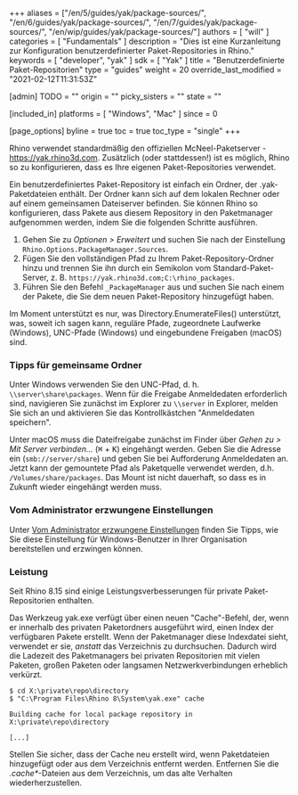 +++
aliases = ["/en/5/guides/yak/package-sources/", "/en/6/guides/yak/package-sources/", "/en/7/guides/yak/package-sources/", "/en/wip/guides/yak/package-sources/"]
authors = [ "will" ]
categories = [ "Fundamentals" ]
description = "Dies ist eine Kurzanleitung zur Konfiguration benutzerdefinierter Paket-Repositories in Rhino."
keywords = [ "developer", "yak" ]
sdk = [ "Yak" ]
title = "Benutzerdefinierte Paket-Repositorien"
type = "guides"
weight = 20
override_last_modified = "2021-02-12T11:31:53Z"

[admin]
TODO = ""
origin = ""
picky_sisters = ""
state = ""

[included_in]
platforms = [ "Windows", "Mac" ]
since = 0

[page_options]
byline = true
toc = true
toc_type = "single"
+++

<!-- {{< call-out "note" "Hinweis" >}}
Diese Funktion erfordert die Änderung der erweiterten Einstellungen in Rhino!
{{< /call-out >}} -->

Rhino verwendet standardmäßig den offiziellen McNeel-Paketserver - https://yak.rhino3d.com. Zusätzlich (oder stattdessen!) ist es möglich, Rhino so zu konfigurieren, dass es Ihre eigenen Paket-Repositories verwendet.

Ein benutzerdefiniertes Paket-Repository ist einfach ein Ordner, der .yak-Paketdateien enthält. Der Ordner kann sich auf dem lokalen Rechner oder auf einem gemeinsamen Dateiserver befinden. Sie können Rhino so konfigurieren, dass Pakete aus diesem Repository in den Paketmanager aufgenommen werden, indem Sie die folgenden Schritte ausführen.


1. Gehen Sie zu _Optionen > Erweitert_ und suchen Sie nach der Einstellung `Rhino.Options.PackageManager.Sources`.
1. Fügen Sie den vollständigen Pfad zu Ihrem Paket-Repository-Ordner hinzu und trennen Sie ihn durch ein Semikolon vom Standard-Paket-Server, z. B. `https://yak.rhino3d.com;C:\rhino_packages`.
1. Führen Sie den Befehl `_PackageManager` aus und suchen Sie nach einem der Pakete, die Sie dem neuen Paket-Repository hinzugefügt haben.

Im Moment unterstützt es nur, was Directory.EnumerateFiles() unterstützt, was, soweit ich sagen kann, reguläre Pfade, zugeordnete Laufwerke (Windows), UNC-Pfade (Windows) und eingebundene Freigaben (macOS) sind.

### Tipps für gemeinsame Ordner

Unter Windows verwenden Sie den UNC-Pfad, d. h. `\\server\share\packages`. Wenn für die Freigabe Anmeldedaten erforderlich sind, navigieren Sie zunächst im Explorer zu `\\server` in Explorer, melden Sie sich an und aktivieren Sie das Kontrollkästchen "Anmeldedaten speichern".

Unter macOS muss die Dateifreigabe zunächst im Finder über _Gehen zu > Mit Server verbinden..._ (<kbd>⌘</kbd> + <kbd>K</kbd>) eingehängt werden. Geben Sie die Adresse ein (`smb://server/share`) und geben Sie bei Aufforderung Anmeldedaten an. Jetzt kann der gemountete Pfad als Paketquelle verwendet werden, d.h. `/Volumes/share/packages`. Das Mount ist nicht dauerhaft, so dass es in Zukunft wieder eingehängt werden muss.

### Vom Administrator erzwungene Einstellungen

Unter [Vom Administrator erzwungene Einstellungen](https://docs.mcneel.com/rhino/8/help/de-de/index.htm#information/admin-enforced_settings.htm) finden Sie Tipps, wie Sie diese Einstellung für Windows-Benutzer in Ihrer Organisation bereitstellen und erzwingen können.

### Leistung

Seit Rhino 8.15 sind einige Leistungsverbesserungen für private Paket-Repositorien enthalten.

Das Werkzeug yak.exe verfügt über einen neuen "Cache"-Befehl, der, wenn er innerhalb des privaten Paketordners ausgeführt wird, einen Index der verfügbaren Pakete erstellt. Wenn der Paketmanager diese Indexdatei sieht, verwendet er sie, _anstatt_ das Verzeichnis zu durchsuchen. Dadurch wird die Ladezeit des Paketmanagers bei privaten Repositorien mit vielen Paketen, großen Paketen oder langsamen Netzwerkverbindungen erheblich verkürzt.

```
$ cd X:\private\repo\directory
$ "C:\Program Files\Rhino 8\System\yak.exe" cache

Building cache for local package repository in X:\private\repo\directory

[...]
```

Stellen Sie sicher, dass der Cache neu erstellt wird, wenn Paketdateien hinzugefügt oder aus dem Verzeichnis entfernt werden. Entfernen Sie die _.cache*_-Dateien aus dem Verzeichnis, um das alte Verhalten wiederherzustellen.

